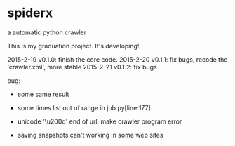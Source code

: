# spiderx
a automatic python crawler

This is my graduation project.
It's developing!

2015-2-19 v0.1.0: finish the core code.
2015-2-20 v0.1.1: fix bugs, recode the 'crawler.xml', more stable
2015-2-21 v0.1.2: fix bugs



bug:

 * some same result

 * some times list out of range in job.py[line:177]

 * unicode '\u200d' end of url, make crawler program error

 * saving snapshots can't working in some web sites
 
 

